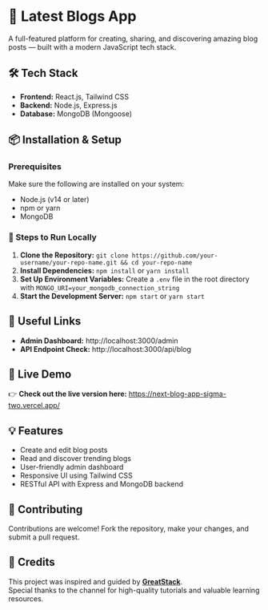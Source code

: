 # 🌟 Latest Blogs App

A full-featured platform for creating, sharing, and discovering amazing blog posts — built with a modern JavaScript tech stack.

## 🛠️ Tech Stack
- **Frontend:** React.js, Tailwind CSS
- **Backend:** Node.js, Express.js
- **Database:** MongoDB (Mongoose)

## 📦 Installation & Setup

### Prerequisites
Make sure the following are installed on your system:
- Node.js (v14 or later)
- npm or yarn
- MongoDB

### 🧭 Steps to Run Locally
1. **Clone the Repository:** `git clone https://github.com/your-username/your-repo-name.git && cd your-repo-name`
2. **Install Dependencies:** `npm install` or `yarn install`
3. **Set Up Environment Variables:** Create a `.env` file in the root directory with `MONGO_URI=your_mongodb_connection_string`
4. **Start the Development Server:** `npm start` or `yarn start`

## 🔗 Useful Links
- **Admin Dashboard:** http://localhost:3000/admin
- **API Endpoint Check:** http://localhost:3000/api/blog

## 🚀 Live Demo
👉 **Check out the live version here:** https://next-blog-app-sigma-two.vercel.app/

## 💡 Features
- Create and edit blog posts
- Read and discover trending blogs
- User-friendly admin dashboard
- Responsive UI using Tailwind CSS
- RESTful API with Express and MongoDB backend

## 🤝 Contributing
Contributions are welcome! Fork the repository, make your changes, and submit a pull request.

## 🙌 Credits
This project was inspired and guided by **[GreatStack](https://www.youtube.com/@GreatStackDev)**.  
Special thanks to the channel for high-quality tutorials and valuable learning resources.
